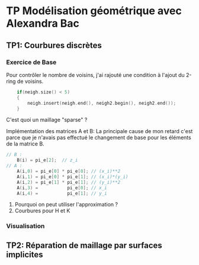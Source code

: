 # TP Modélisation géométrique avec Alexandra Bac 

## TP1: Courbures discrètes

### Exercice de Base

Pour contrôler le nombre de voisins, j'ai rajouté une condition à l'ajout du 2-ring de voisins.
```c++
    if(neigh.size() < 5)
    {
        neigh.insert(neigh.end(), neigh2.begin(), neigh2.end());
    }
```
C'est quoi un maillage "sparse" ? 

Implémentation des matrices A et B: La principale cause de mon retard c'est parce que je n'avais pas effectué le changement de base pour les éléments de la matrice B.

```c++
// B :
    B(i) = pi_e[2];  // z_i
// A :
    A(i,0) = pi_e[0] * pi_e[0]; // (x_i)**2
    A(i,1) = pi_e[0] * pi_e[1]; // (x_i)*(y_i)
    A(i,2) = pi_e[1] * pi_e[1]; // (y_i)**2
    A(i,3) =           pi_e[0]; // x_i
    A(i,4) =           pi_e[1]; // y_i
```

1. Pourquoi on peut utiliser l'approximation ?
2. Courbures pour H et K
### Visualisation 

## TP2: Réparation de maillage par surfaces implicites
